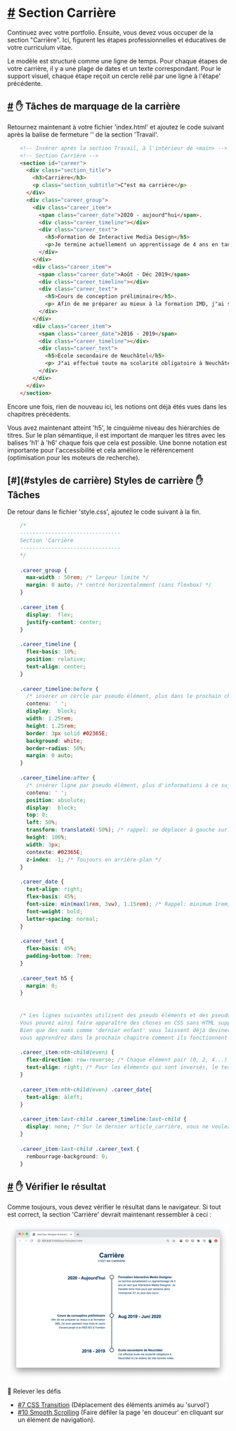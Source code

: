 [#](#section-carrière) Section Carrière
===================================

Continuez avec votre portfolio. Ensuite, vous devez vous occuper de la section "Carrière". Ici, figurent les étapes professionnelles et éducatives de votre curriculum vitae.

Le modèle est structuré comme une ligne de temps. Pour chaque étapes de votre carrière, il y a une plage de dates et un texte correspondant. Pour le support visuel, chaque étape reçoit un cercle relié par une ligne à l'étape' précédente.

[#](#carrière-marquage) :hand: Tâches de marquage de la carrière
-----------------------------------------

Retournez maintenant à votre fichier 'index.html' et ajoutez le code suivant après la balise de fermeture '</section>' de la section 'Travail'.

```html
    <!-- Insérer après la section Travail, à l'intérieur de <main> -->
    <!-- Section Carrière -->
    <section id="career">
      <div class="section_title">
        <h3>Carrière</h3>
        <p class="section_subtitle">C"est ma carrière</p>
      </div>
      <div class="career_group">
        <div class="career_item">
          <span class="career_date">2020 - aujourd"hui</span>.
          <div class="career_timeline"></div>
          <div class="career_text">
            <h5>Formation de Interactive Media Design</h5>
            <p>Je termine actuellement un apprentissage de 4 ans en tant que Interactive Media Designer. Je travaille donc trois jours par semaine dans l"entreprise XY en plus des cours</p>.
          </div>
        </div>
        <div class="career_item">
          <span class="career_date">Août - Déc 2019</span>
          <div class="career_timeline"></div>
          <div class="career_text">
            <h5>Cours de conception préliminaire</h5>.
            <p> Afin de me préparer au mieux à la formation IMD, j"ai suivi pendant trois mois le cours d"avant-projet à la HES-SO à Yverdon</p>.
          </div>
        </div>
        <div class="career_item">
          <span class="career_date">2016 - 2019</span>
          <div class="career_timeline"></div>
          <div class="career_text">
            <h5>Ecole secondaire de Neuchâtel</h5>
            <p> J"ai effectué toute ma scolarité obligatoire à Neuchâtel et j"ai obtenu de très bonnes notes.
          </div>
        </div>
      </div>
    </section>
```  

Encore une fois, rien de nouveau ici, les notions ont déjà étés vues dans les chapitres précédents.

Vous avez maintenant atteint 'h5', le cinquième niveau des hiérarchies de titres. Sur le plan sémantique, il est important de marquer les titres avec les balises 'h1' à 'h6' chaque fois que cela est possible. Une bonne notation est importante pour l'accessibilité et cela améliore le référencement (optimisation pour les moteurs de recherche).

[#](#styles de carrière) Styles de carrière :hand: Tâches
-----------------------------------------

De retour dans le fichier 'style.css', ajoutez le code suivant à la fin.

```css
    /* 
    --------------------------------
    Section 'Carrière
    --------------------------------
    */
    
    .career_group {
      max-width : 50rem; /* largeur limite */
      margin: 0 auto; /* centré horizontalement (sans flexbox) */
    }
    
    .career_item {
      display:  flex;
      justify-content: center;
    }
    
    .career_timeline {
      flex-basis: 10%;
      position: relative;
      text-align: center;
    }
    
    .career_timeline:before {
      /* insérer un cercle par pseudo élément, plus dans le prochain chapitre */
      contenu: ' ';
      display:  block;
      width: 1.25rem;
      height: 1.25rem;
      border: 3px solid #02365E;
      background: white;
      border-radius: 50%;
      margin: 0 auto;
    }
    
    .career_timeline:after {
      /* insérer ligne par pseudo élément, plus d'informations à ce sujet dans le prochain chapitre */
      contenu: ' ';
      position: absolute;
      display:  block;
      top: 0;
      left: 50%;
      transform: translateX(-50%); /* rappel: se déplacer à gauche sur l'axe des x de la moitié de sa propre largeur */
      height: 100%;
      width: 3px;
      contexte: #02365E;
      z-index: -1; /* Toujours en arrière-plan */
    }
    
    .career_date {
      text-align: right;
      flex-basis: 45%;
      font-size: min(max(1rem, 3vw), 1.15rem); /* Rappel: minimum 1rem, maximum 1.15rem. Entre 3 % de la largeur de l'écran */
      font-weight: bold;
      letter-spacing: normal;
    }
    
    .career_text {
      flex-basis: 45%;
      padding-bottom: 7rem;
    }
    
    .career_text h5 {
      margin: 0;
    }

    
    /* Les lignes suivantes utilisent des pseudo éléments et des pseudo classes. 
    Vous pouvez ainsi faire apparaître des choses en CSS sans HTML supplémentaire, et manipuler les éléments DOM de manière sélective.
    Bien que des noms comme 'dernier enfant' vous laissent déjà deviner ce qui se passe là-bas, 
    vous apprendrez dans le prochain chapitre comment ils fonctionnent exactement. */

    .career_item:nth-child(even) {
      flex-direction: row-reverse; /* Chaque élément pair (0, 2, 4...) doit être affiché en sens inverse. */
      text-align: right; /* Pour les éléments qui sont inversés, le texte doit être aligné à droite */.
    }
    
    .career_item:nth-child(even) .career_date{
      text-align: àleft;
    }
    
    .career_item:last-child .career_timeline:last-child {
      display: none; /* Sur le dernier article_carrière, vous ne voulez pas afficher une ligne verticale */
    }
    
    .career_item:last-child .career_text {
      rembourrage-background: 0;
    }
``` 

[#](#check-in-browser) :hand: Vérifier le résultat
---------------------------------------------------------

Comme toujours, vous devez vérifier le résultat dans le navigateur. Si tout est correct, la section 'Carrière' devrait maintenant ressembler à ceci :

![Carrière avec des styles](https://github.com/inetis-ch/viscom-cie1/raw/main/asset/img/career.45fb0a56.png)

:mega: Relever les défis

* [#7 CSS Transition](/viscom-cie1/challenges/#_7-css-transition) (Déplacement des éléments animés au 'survol')
* [#10 Smooth Scrolling](/viscom-cie1/challenges/#_10-smooth-scrolling) (Faire défiler la page 'en douceur' en cliquant sur un élément de navigation).
